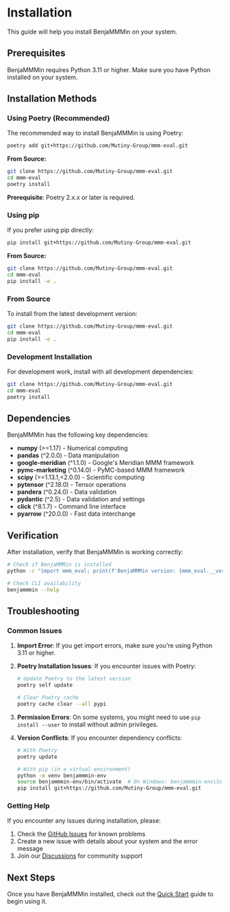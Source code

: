 # Installation

This guide will help you install BenjaMMMin on your system.

## Prerequisites

BenjaMMMin requires Python 3.11 or higher. Make sure you have Python installed on your system.

## Installation Methods

### Using Poetry (Recommended)

The recommended way to install BenjaMMMin is using Poetry:

```bash
poetry add git+https://github.com/Mutiny-Group/mmm-eval.git
```

**From Source:**
```bash
git clone https://github.com/Mutiny-Group/mmm-eval.git
cd mmm-eval
poetry install
```

**Prerequisite**: Poetry 2.x.x or later is required.

### Using pip

If you prefer using pip directly:

```bash
pip install git+https://github.com/Mutiny-Group/mmm-eval.git
```

**From Source:**
```bash
git clone https://github.com/Mutiny-Group/mmm-eval.git
cd mmm-eval
pip install -e .
```

### From Source

To install from the latest development version:

```bash
git clone https://github.com/Mutiny-Group/mmm-eval.git
cd mmm-eval
pip install -e .
```

### Development Installation

For development work, install with all development dependencies:

```bash
git clone https://github.com/Mutiny-Group/mmm-eval.git
cd mmm-eval
poetry install
```

## Dependencies

BenjaMMMin has the following key dependencies:

- **numpy** (>=1.17) - Numerical computing
- **pandas** (^2.0.0) - Data manipulation
- **google-meridian** (^1.1.0) - Google's Meridian MMM framework
- **pymc-marketing** (^0.14.0) - PyMC-based MMM framework
- **scipy** (>=1.13.1,<2.0.0) - Scientific computing
- **pytensor** (^2.18.0) - Tensor operations
- **pandera** (^0.24.0) - Data validation
- **pydantic** (^2.5) - Data validation and settings
- **click** (^8.1.7) - Command line interface
- **pyarrow** (^20.0.0) - Fast data interchange

## Verification

After installation, verify that BenjaMMMin is working correctly:

```bash
# Check if BenjaMMMin is installed
python -c "import mmm_eval; print(f'BenjaMMMin version: {mmm_eval.__version__}')"

# Check CLI availability
benjammmin --help
```

## Troubleshooting

### Common Issues

1. **Import Error**: If you get import errors, make sure you're using Python 3.11 or higher.

2. **Poetry Installation Issues**: If you encounter issues with Poetry:
   ```bash
   # Update Poetry to the latest version
   poetry self update
   
   # Clear Poetry cache
   poetry cache clear --all pypi
   ```

3. **Permission Errors**: On some systems, you might need to use `pip install --user` to install without admin privileges.

4. **Version Conflicts**: If you encounter dependency conflicts:
   ```bash
   # With Poetry
   poetry update
   
   # With pip (in a virtual environment)
   python -m venv benjammmin-env
   source benjammmin-env/bin/activate  # On Windows: benjammmin-env\Scripts\activate
   pip install git+https://github.com/Mutiny-Group/mmm-eval.git
   ```

### Getting Help

If you encounter any issues during installation, please:

1. Check the [GitHub Issues](https://github.com/Mutiny-Group/mmm-eval/issues) for known problems
2. Create a new issue with details about your system and the error message
3. Join our [Discussions](https://github.com/Mutiny-Group/mmm-eval/discussions) for community support

## Next Steps

Once you have BenjaMMMin installed, check out the [Quick Start](quick-start.md) guide to begin using it. 